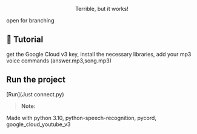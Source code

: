 <p align="center">Terrible, but it works!</p>
open for branching

## 📝 Tutorial

get the Google Cloud v3 key, install the necessary libraries, add your mp3 voice commands (answer.mp3,song.mp3)

## Run the project

[Run](Just connect.py)


> **Note:** 

Made with python 3.10, python-speech-recognition, pycord, google_cloud_youtube_v3
